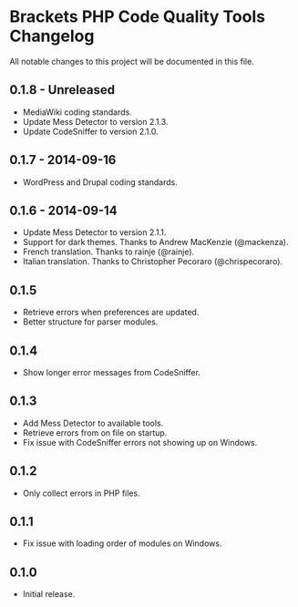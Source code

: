 # Brackets PHP Code Quality Tools Changelog
All notable changes to this project will be documented in this file.

## 0.1.8 - Unreleased
* MediaWiki coding standards.
* Update Mess Detector to version 2.1.3.
* Update CodeSniffer to version 2.1.0.

## 0.1.7 - 2014-09-16
* WordPress and Drupal coding standards.

## 0.1.6 - 2014-09-14
* Update Mess Detector to version 2.1.1.
* Support for dark themes. Thanks to Andrew MacKenzie (@mackenza).
* French translation. Thanks to rainje (@rainje).
* Italian translation. Thanks to Christopher Pecoraro (@chrispecoraro).

## 0.1.5
* Retrieve errors when preferences are updated.
* Better structure for parser modules.

## 0.1.4
* Show longer error messages from CodeSniffer.

## 0.1.3
* Add Mess Detector to available tools.
* Retrieve errors from on file on startup.
* Fix issue with CodeSniffer errors not showing up on Windows.

## 0.1.2
* Only collect errors in PHP files.

## 0.1.1
* Fix issue with loading order of modules on Windows.

## 0.1.0
* Initial release.